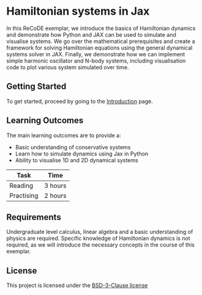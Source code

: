 # Hamiltonian systems in Jax

In this ReCoDE exemplar, we introduce the basics of Hamiltonian dynamics and demonstrate how Python and JAX can be used to simulate and visualise systems. We go over the mathematical prerequisites and create a framework for solving Hamiltonian equations using the general dynamical systems solver in JAX. Finally, we demonstrate how we can implement simple harmonic oscillator and N-body systems, including visualisation code to plot various system simulated over time.

## Getting Started

To get started, proceed by going to the <a href="docs/01-Introduction-to-Hamiltonian-Systems.md/">Introduction</a> page.

## Learning Outcomes

The main learning outcomes are to provide a:

- Basic understanding of conservative systems
- Learn how to simulate dynamics using Jax in Python
- Ability to visualise 1D and 2D dynamical systems

| Task       | Time    |
| ---------- | ------- |
| Reading    | 3 hours |
| Practising | 2 hours |

## Requirements

Undergraduate level calculus, linear algebra and a basic understanding of physics are required. Specific knowledge of Hamiltonian dynamics is not required, as we will introduce the necessary concepts in the course of this exemplar.

## License

This project is licensed under the [BSD-3-Clause license](LICENSE.md)

